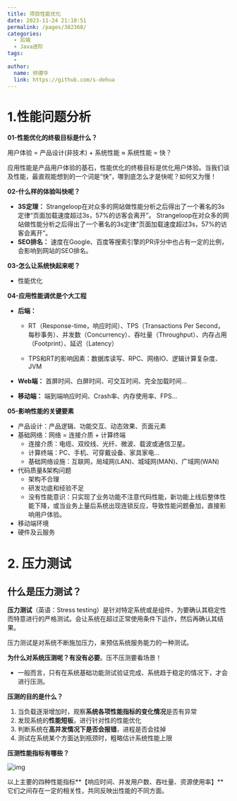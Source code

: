```yaml
---
title: 项目性能优化
date: 2023-11-24 21:10:51
permalink: /pages/382368/
categories:
  - 后端
  - Java进阶
tags:
  - 
author: 
  name: 帅德华
  link: https://github.com/s-dehua
---
```

# 1.性能问题分析

**01-性能优化的终极目标是什么？**

用户体验 = 产品设计(非技术) + 系统性能 ≈ 系统性能 = 快？

应用性能是产品用户体验的基石，性能优化的终极目标是优化用户体验。当我们谈及性能，最直观能想到的一个词是“快”，哪到底怎么才是快呢？如何又为慢！

**02-什么样的体验叫快呢？**

- **3S定理：** Strangeloop在对众多的网站做性能分析之后得出了一个著名的3s定律“页面加载速度超过3s，57%的访客会离开”。 Strangeloop在对众多的网站做性能分析之后得出了一个著名的3s定律“页面加载速度超过3s，57%的访客会离开”。
- **SEO排名：** 速度在Google、百度等搜索引擎的PR评分中也占有一定的比例，会影响到网站的SEO排名。 

**03-怎么让系统快起来呢？**

- 性能优化

**04-应用性能调优是个大工程**

- **后端：**

    - RT（Response-time，响应时间）、TPS（Transactions Per Second，每秒事务）、并发数（Concurrency）、吞吐量（Throughput）、内存占用（Footprint）、延迟（Latency）

    - TPS和RT的影响因素：数据库读写、RPC、网络IO、逻辑计算复杂度、JVM

- **Web端：** 首屏时间、白屏时间、可交互时间、完全加载时间... 

- **移动端：** 端到端响应时间、Crash率、内存使用率、FPS... 

**05-影响性能的关键要素**

- 产品设计：产品逻辑、功能交互、动态效果、页面元素
- 基础网络：网络 = 连接介质 + 计算终端
    - 连接介质：电缆、双绞线、光纤、微波、载波或通信卫星。
    - 计算终端：PC、手机、可穿戴设备、家具家电...
    - 基础网络设施：互联网，局域网(LAN)、城域网(MAN)、广域网(WAN)
- 代码质量&架构问题
    - 架构不合理
    - 研发功底和经验不足
    - 没有性能意识：只实现了业务功能不注意代码性能，新功能上线后整体性能下降，或当业务上量后系统出现连锁反应，导致性能问题叠加，直接影响用户体验。
- 移动端环境
- 硬件及云服务

# 2. 压力测试

## 什么是压力测试？

**压力测试**（英语：Stress testing）是针对特定系统或是组件，为要确认其稳定性而特意进行的严格测试。会让系统在超过正常使用条件下运作，然后再确认其结果。

压力测试是对系统不断施加压力，来预估系统服务能力的一种测试。

**为什么对系统压测呢？有没有必要**。压不压测要看场景！

- 一般而言，只有在系统基础功能测试验证完成、系统趋于稳定的情况下，才会进行压测。

**压测的目的是什么？**

1. 当负载逐渐增加时，观察**系统各项性能指标的变化情况**是否有异常
2. 发现系统的**性能短板**，进行针对性的性能优化
3. 判断系统在**高并发情况下是否会报错**，进程是否会挂掉
4. 测试在系统某个方面达到瓶颈时，粗略估计系统性能上限

**压测性能指标有哪些？**

![img](https://s-dehua.github.io/assets/001.项目性能优化.assets/image-20231124212443977.png)

以上主要的四种性能指标**【响应时间、并发用户数、吞吐量、资源使用率】**它们之间存在一定的相关性，共同反映出性能的不同方面。

